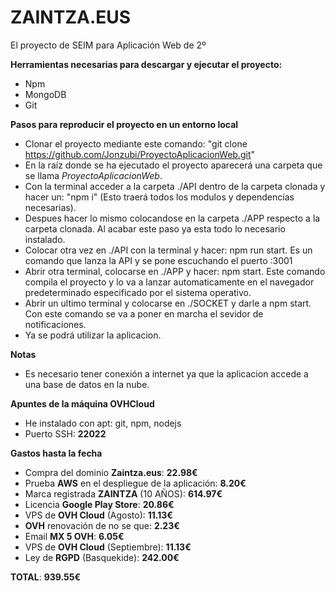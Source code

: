 # ZAINTZA.EUS
El proyecto de SEIM para Aplicación Web de 2º

**Herramientas necesarias para descargar y ejecutar el proyecto:**

- Npm
- MongoDB
- Git 

**Pasos para reproducir el proyecto en un entorno local**

- Clonar el proyecto mediante este comando: "git clone https://github.com/Jonzubi/ProyectoAplicacionWeb.git"
- En la raíz donde se ha ejecutado el proyecto aparecerá una carpeta que se llama *ProyectoAplicacionWeb*.
- Con la terminal acceder a la carpeta ./API dentro de la carpeta clonada y hacer un: "npm i" (Esto traerá todos los modulos y dependencias necesarias).
- Despues hacer lo mismo colocandose en la carpeta ./APP respecto a la carpeta clonada. Al acabar este paso ya esta todo lo necesario instalado.
- Colocar otra vez en ./API con la terminal y hacer: npm run start. Es un comando que lanza la API y se pone escuchando el puerto :3001
- Abrir otra terminal, colocarse en ./APP y hacer: npm start. Este comando compila el proyecto y lo va a lanzar automaticamente en el navegador predeterminado especificado por el sistema operativo.
- Abrir un ultimo terminal y colocarse en ./SOCKET y darle a npm start. Con este comando se va a poner en marcha el sevidor de notificaciones.
- Ya se podrá utilizar la aplicacion.

**Notas**

- Es necesario tener conexión a internet ya que la aplicacion accede a una base de datos en la nube.

**Apuntes de la máquina OVHCloud**

- He instalado con apt: git, npm, nodejs
- Puerto SSH: **22022**

**Gastos hasta la fecha**

- Compra del dominio **Zaintza.eus**: **22.98€**
- Prueba **AWS** en el despliegue de la aplicación: **8.20€**
- Marca registrada **ZAINTZA** (10 AÑOS): **614.97€**
- Licencia **Google Play Store**: **20.86€**
- VPS de **OVH Cloud** (Agosto): **11.13€**
- **OVH** renovación de no se que: **2.23€**
- Email **MX 5 OVH**: **6.05€**
- VPS de **OVH Cloud** (Septiembre): **11.13€**
- Ley de **RGPD** (Basquekide): **242.00€**

**TOTAL**: **939.55€**
